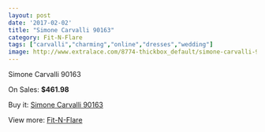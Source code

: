```yaml
---
layout: post
date: '2017-02-02'
title: "Simone Carvalli 90163"
category: Fit-N-Flare
tags: ["carvalli","charming","online","dresses","wedding"]
image: http://www.extralace.com/8774-thickbox_default/simone-carvalli-90163.jpg
---
```

Simone Carvalli 90163

On Sales: **$461.98**
<a href="https://www.extralace.com/fit-n-flare/4172-simone-carvalli-90163.html"><amp-img layout="responsive" width="600" height="600" src="//www.extralace.com/8774-thickbox_default/simone-carvalli-90163.jpg" alt="Simone Carvalli 90163 0" /></a>
<a href="https://www.extralace.com/fit-n-flare/4172-simone-carvalli-90163.html"><amp-img layout="responsive" width="600" height="600" src="//www.extralace.com/8775-thickbox_default/simone-carvalli-90163.jpg" alt="Simone Carvalli 90163 1" /></a>

Buy it: [Simone Carvalli 90163](https://www.extralace.com/fit-n-flare/4172-simone-carvalli-90163.html "Simone Carvalli 90163")

View more: [Fit-N-Flare](https://www.extralace.com/4-fit-n-flare "Fit-N-Flare")